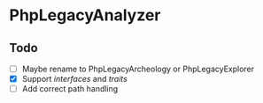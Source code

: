 # PhpLegacyAnalyzer

## Todo

- [ ] Maybe rename to PhpLegacyArcheology or PhpLegacyExplorer
- [x] Support _interfaces_ and _traits_
- [ ] Add correct path handling